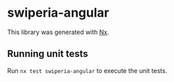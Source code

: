 # swiperia-angular

This library was generated with [Nx](https://nx.dev).

## Running unit tests

Run `nx test swiperia-angular` to execute the unit tests.
